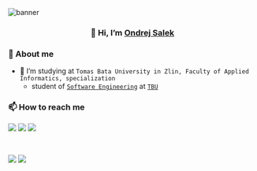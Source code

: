 <img align=”left” src="./assets/Banner-Black.png" alt="banner"/>

<h3 align="center">
👋 Hi, I’m <a href=”https://github.com/ondrasalek" target=”_blank” rel=”noreferrer”>Ondrej Salek</a>
</h3>

### 🤳 About me

- 🌱 I’m studying at `Tomas Bata University in Zlin, Faculty of Applied Informatics, specialization`
  - student of [`Software Engineering`](https://fai.utb.cz/en/) at [`TBU`](https://www.utb.cz/en/)

<!-- - 👀 I’m interested in `Web applications, Multiplatform programming...` -->

### 📫 How to reach me

<a href="mailto:ondrasalek@gmail.com">![](https://img.shields.io/badge/Gmail-D14836?style=for-the-badge&logo=gmail&logoColor=white)</a>
<a href="https://www.instagram.com/salek_ondrej/">![](https://img.shields.io/badge/Instagram-E4405F?style=for-the-badge&logo=instagram&logoColor=white)</a>
<a href="https://www.linkedin.com/in/ondrejsalek/">![](https://img.shields.io/badge/LinkedIn-0077B5?style=for-the-badge&logo=linkedin&logoColor=white)</a>

</br>

![](https://komarev.com/ghpvc/?username=ondrasalek&color=blue&style=plastic&label=Profile+View)
![](https://hit.yhype.me/github/profile?user_id=57462486)

<!---
ondrasalek/ondrasalek is a ✨ special ✨ repository because its `README.md` (this file) appears on your GitHub profile.
You can click the Preview link to take a look at your changes.
--->
